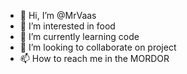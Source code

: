 - 👋 Hi, I’m @MrVaas
- 👀 I’m interested in food
- 🌱 I’m currently learning code
- 💞️ I’m looking to collaborate on project
- 📫 How to reach me in the MORDOR

<!---
MrVaas/MrVaas is a ✨ special ✨ repository because its `README.md` (this file) appears on your GitHub profile.
You can click the Preview link to take a look at your changes.
--->
